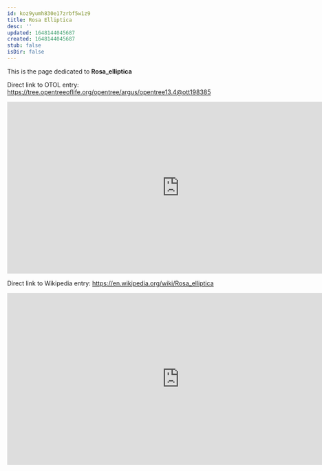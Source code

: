 ```yaml
---
id: koz9yumh830e17zrbf5w1z9
title: Rosa Elliptica
desc: ''
updated: 1648144045687
created: 1648144045687
stub: false
isDir: false
---
```

This is the page dedicated to **Rosa_elliptica**


Direct link to OTOL entry: https://tree.opentreeoflife.org/opentree/argus/opentree13.4@ott198385



<html>
    <body>
    <iframe src="https://tree.opentreeoflife.org/opentree/argus/opentree13.4@ott198385"
    width="800" height="400" frameborder="0" allowfullscreen> </iframe>
    </body>
</html>
    


Direct link to Wikipedia entry: https://en.wikipedia.org/wiki/Rosa_elliptica



<html>
    <body>
    <iframe src="https://en.wikipedia.org/wiki/Rosa_elliptica"
    width="800" height="400" frameborder="0" allowfullscreen> </iframe>
    </body>
</html>
    
